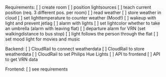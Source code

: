 Requirements:
[ ] create room
[ ] position lightsources
[ ] teach current position (req. 3 different pos. per room)
[ ] read weather
[ ] store weather in cloud
[ ] set lighttemperature to counter weather (Mood!)
[ ] wakeup with light and prevent jetlag
[ ] alarm with lights
[ ] set lightcolor whether to take an umbrella (alarm with leaving flat)
[ ] departure alarm for VRN (set walkingdistance to bus stop)
[ ] light follows the person through the flat
[ ] set mood light for movies and music

Backend: 
[ ] CloudRail to connect weatherdata 
[ ] CloudRail to store weatherdata
[ ] CloudRail to set Philips Hue Lights
[ ] API to frontend
[ ] API to get VRN data

Frontend: 
[ ] see requirements
